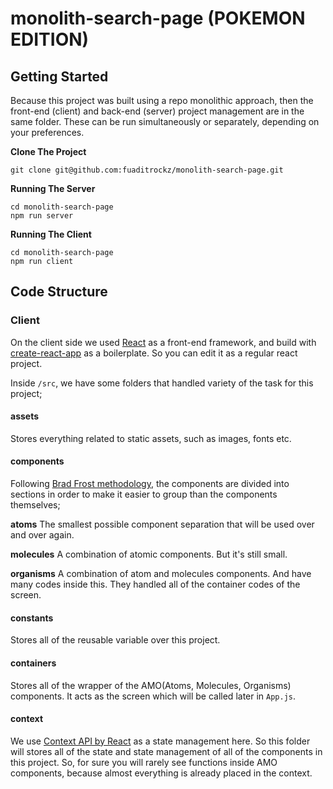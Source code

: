 # monolith-search-page (POKEMON EDITION)

## Getting Started

Because this project was built using a repo monolithic approach, then the front-end (client) and back-end (server) project management are in the same folder. These can be run simultaneously or separately, depending on your preferences.

**Clone The Project**
```shell
git clone git@github.com:fuaditrockz/monolith-search-page.git
```

**Running The Server**
```shell
cd monolith-search-page
npm run server
```

**Running The Client**
```shell
cd monolith-search-page
npm run client
```

## Code Structure

### Client
On the client side we used [React](https://reactjs.org/) as a front-end framework, and build with [create-react-app](https://reactjs.org/docs/create-a-new-react-app.html) as a boilerplate. So you can edit it as a regular react project.

Inside `/src`, we have some folders that handled variety of the task for this project;

#### assets
Stores everything related to static assets, such as images, fonts etc.

#### components
Following [Brad Frost methodology](https://atomicdesign.bradfrost.com/), the components are divided into sections in order to make it easier to group than the components themselves;

**atoms**
The smallest possible component separation that will be used over and over again.

**molecules**
A combination of atomic components. But it's still small.

**organisms**
A combination of atom and molecules components. And have many codes inside this. They handled all of the container codes of the screen.

#### constants
Stores all of the reusable variable over this project.

#### containers
Stores all of the wrapper of the AMO(Atoms, Molecules, Organisms) components. It acts as the screen which will be called later in `App.js`.

#### context
We use [Context API by React](https://reactjs.org/docs/context.html) as a state management here. So this folder will stores all of the state and state management of all of the components in this project. So, for sure you will rarely see functions inside AMO components, because almost everything is already placed in the context.
